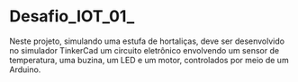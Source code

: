 # Desafio_IOT_01_
Neste projeto, simulando uma estufa de hortaliças, deve ser desenvolvido no simulador TinkerCad um circuito eletrônico envolvendo um sensor de temperatura, uma buzina, um LED e um motor, controlados por meio de um Arduino.
